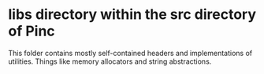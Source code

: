 # libs directory within the src directory of Pinc

This folder contains mostly self-contained headers and implementations of utilities. Things like memory allocators and string abstractions.
